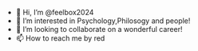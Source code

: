 - 👋 Hi, I’m @feelbox2024
- 👀 I’m interested in Psychology,Philosogy and people!
- 💞️ I’m looking to collaborate on a wonderful career!
- 📫 How to reach me by red

<!---
feelbox2024/feelbox2024 is a ✨ special ✨ repository because its `README.md` (this file) appears on your GitHub profile.
You can click the Preview link to take a look at your changes.
--->
